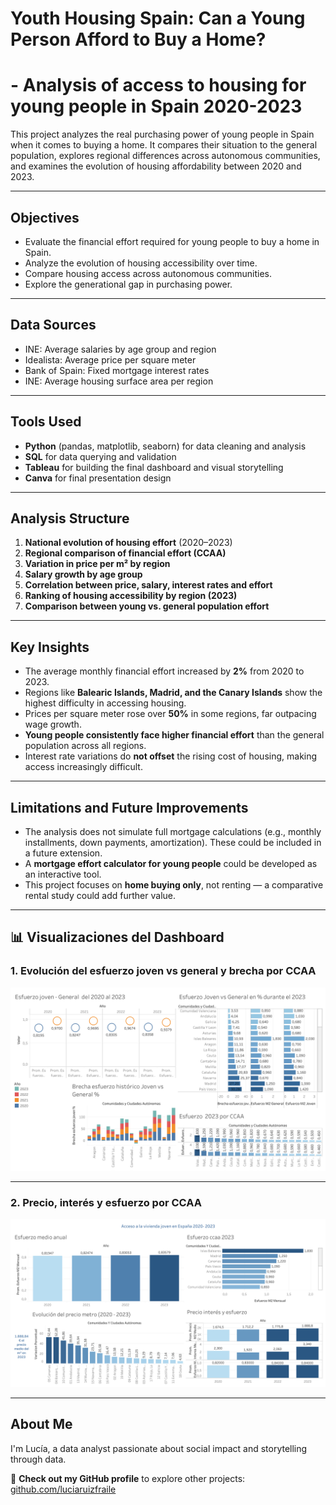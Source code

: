 # Youth Housing Spain: Can a Young Person Afford to Buy a Home?
# - Analysis of access to housing for young people in Spain 2020-2023

This project analyzes the real purchasing power of young people in Spain when it comes to buying a home. It compares their situation to the general population, explores regional differences across autonomous communities, and examines the evolution of housing affordability between 2020 and 2023.

---

## Objectives

- Evaluate the financial effort required for young people to buy a home in Spain.
- Analyze the evolution of housing accessibility over time.
- Compare housing access across autonomous communities.
- Explore the generational gap in purchasing power.

---

## Data Sources

- INE: Average salaries by age group and region  
- Idealista: Average price per square meter  
- Bank of Spain: Fixed mortgage interest rates  
- INE: Average housing surface area per region

---

## Tools Used

- **Python** (pandas, matplotlib, seaborn) for data cleaning and analysis  
- **SQL** for data querying and validation  
- **Tableau** for building the final dashboard and visual storytelling  
- **Canva** for final presentation design

---

## Analysis Structure

1. **National evolution of housing effort** (2020–2023)  
2. **Regional comparison of financial effort (CCAA)**  
3. **Variation in price per m² by region**  
4. **Salary growth by age group**  
5. **Correlation between price, salary, interest rates and effort**  
6. **Ranking of housing accessibility by region (2023)**  
7. **Comparison between young vs. general population effort**

---

## Key Insights

- The average monthly financial effort increased by **2%** from 2020 to 2023.
- Regions like **Balearic Islands, Madrid, and the Canary Islands** show the highest difficulty in accessing housing.
- Prices per square meter rose over **50%** in some regions, far outpacing wage growth.
- **Young people consistently face higher financial effort** than the general population across all regions.
- Interest rate variations do **not offset** the rising cost of housing, making access increasingly difficult.

---

## Limitations and Future Improvements

- The analysis does not simulate full mortgage calculations (e.g., monthly installments, down payments, amortization). These could be included in a future extension.
- A **mortgage effort calculator for young people** could be developed as an interactive tool.
- This project focuses on **home buying only**, not renting — a comparative rental study could add further value.

---

## 📊 Visualizaciones del Dashboard

### 1. Evolución del esfuerzo joven vs general y brecha por CCAA

![Dashboard Esfuerzo Joven y General](./images/esfuerzo_joven_general.png)

---

### 2. Precio, interés y esfuerzo por CCAA

![Dashboard Precio y Esfuerzo](./images/esfuerzo_precio_interes_ccaa.png)

---

## About Me

I'm Lucía, a data analyst passionate about social impact and storytelling through data.

🔗 **Check out my GitHub profile** to explore other projects: [github.com/luciaruizfraile](https://github.com/luciaruizfraile)
